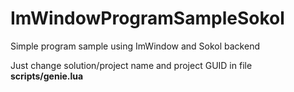 # ImWindowProgramSampleSokol

Simple program sample using ImWindow and Sokol backend

Just change solution/project name and project GUID in file **scripts/genie.lua**
